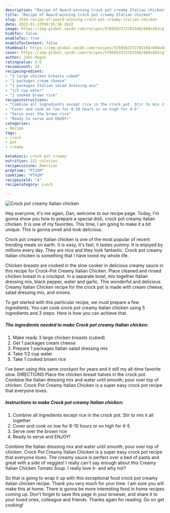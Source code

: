 ```yaml
---
description: "Recipe of Award-winning Crock pot creamy Italian chicken"
title: "Recipe of Award-winning Crock pot creamy Italian chicken"
slug: 3516-recipe-of-award-winning-crock-pot-creamy-italian-chicken
date: 2022-01-13T00:55:56.262Z
image: https://img-global.cpcdn.com/recipes/5769563372781568/680x482cq70/crock-pot-creamy-italian-chicken-recipe-main-photo.jpg
hideToc: false
enableToc: true
enableTocContent: false
thumbnail: https://img-global.cpcdn.com/recipes/5769563372781568/680x482cq70/crock-pot-creamy-italian-chicken-recipe-main-photo.jpg
cover: https://img-global.cpcdn.com/recipes/5769563372781568/680x482cq70/crock-pot-creamy-italian-chicken-recipe-main-photo.jpg
author: John Hogan
ratingvalue: 3.6
reviewcount: 24
recipeingredient:
- "3 large chicken breasts cubed"
- "1 packages cream cheese"
- "1 packages Italian salad dressing mix"
- "1/2 cup water"
- "1 cooked brown rice"
recipeinstructions:
- "Combine all ingredients except rice in the crock pot. Stir to mix it all together"
- "Cover and cook on low for 8-10 hours or on high for 4-5"
- "Serve over the brown rice"
- "Ready to serve and ENJOY!"
categories:
- Recipe
tags:
- crock
- pot
- creamy

katakunci: crock pot creamy 
nutrition: 212 calories
recipecuisine: American
preptime: "PT15M"
cooktime: "PT42M"
recipeyield: "4"
recipecategory: Lunch

---
```



![Crock pot creamy Italian chicken](https://img-global.cpcdn.com/recipes/5769563372781568/680x482cq70/crock-pot-creamy-italian-chicken-recipe-main-photo.jpg)

Hey everyone, it's me again, Dan, welcome to our recipe page. Today, I'm gonna show you how to prepare a special dish, crock pot creamy italian chicken. It is one of my favorites. This time, I am going to make it a bit unique. This is gonna smell and look delicious.

Crock pot creamy Italian chicken is one of the most popular of recent trending meals on earth. It is easy, it's fast, it tastes yummy. It is enjoyed by millions every day. They are nice and they look fantastic. Crock pot creamy Italian chicken is something that I have loved my whole life.

Chicken breasts are cooked in the slow cooker in delicious creamy sauce in this recipe for Crock-Pot Creamy Italian Chicken. Place cleaned and rinsed chicken breast in a crockpot. In a separate bowl, mix together Italian dressing mix, black pepper, water and garlic. This wonderful and delicious Creamy Italian Chicken recipe for the crock pot is made with cream cheese, salad dressing mix, and onions.


To get started with this particular recipe, we must prepare a few ingredients. You can cook crock pot creamy italian chicken using 5 ingredients and 3 steps. Here is how you can achieve that.

<!--inarticleads1-->

##### The ingredients needed to make Crock pot creamy Italian chicken:

1. Make ready 3 large chicken breasts (cubed)
1. Get 1 packages cream cheese
1. Prepare 1 packages Italian salad dressing mix
1. Take 1/2 cup water
1. Take 1 cooked brown rice


I&#39;ve been using this same crockpot for years and it still my all-time favorite slow. DIRECTIONS Place the chicken breast halves in the crock pot. Combine the Italian dressing mix and water until smooth; pour over top of chicken. Crock Pot Creamy Italian Chicken is a super easy crock pot recipe that everyone loves. 

<!--inarticleads2-->

##### Instructions to make Crock pot creamy Italian chicken:

1. Combine all ingredients except rice in the crock pot. Stir to mix it all together
1. Cover and cook on low for 8-10 hours or on high for 4-5
1. Serve over the brown rice
1. Ready to serve and ENJOY!

Combine the Italian dressing mix and water until smooth; pour over top of chicken. Crock Pot Creamy Italian Chicken is a super easy crock pot recipe that everyone loves. The creamy sauce is perfect over a bed of pasta and great with a side of veggies! I really can&#39;t say enough about this Creamy Italian Chicken Tomato Soup. I really love it- and why not? 

So that is going to wrap it up with this exceptional food crock pot creamy italian chicken recipe. Thank you very much for your time. I am sure you will make this at home. There is gonna be more interesting food in home recipes coming up. Don't forget to save this page in your browser, and share it to your loved ones, colleague and friends. Thanks again for reading. Go on get cooking!
